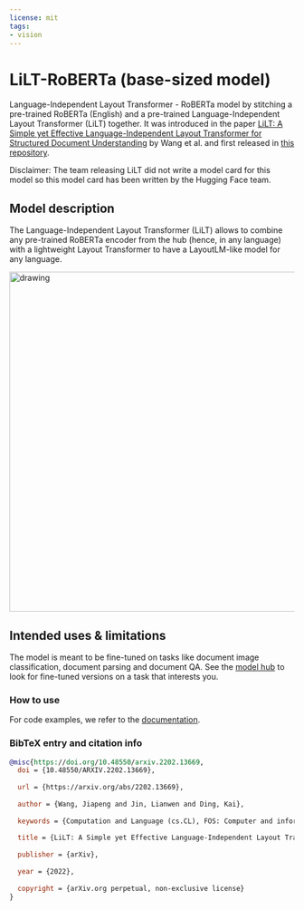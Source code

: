 ```yaml
---
license: mit
tags:
- vision
---
```


# LiLT-RoBERTa (base-sized model) 

Language-Independent Layout Transformer - RoBERTa model by stitching a pre-trained RoBERTa (English) and a pre-trained Language-Independent Layout Transformer (LiLT) together. It was introduced in the paper [LiLT: A Simple yet Effective Language-Independent Layout Transformer for Structured Document Understanding](https://arxiv.org/abs/2202.13669) by Wang et al. and first released in [this repository](https://github.com/jpwang/lilt).

Disclaimer: The team releasing LiLT did not write a model card for this model so this model card has been written by the Hugging Face team.

## Model description

The Language-Independent Layout Transformer (LiLT) allows to combine any pre-trained RoBERTa encoder from the hub (hence, in any language) with a lightweight Layout Transformer to have a LayoutLM-like model for any language. 

<img src="https://huggingface.co/datasets/huggingface/documentation-images/resolve/main/transformers/model_doc/lilt_architecture.jpg" alt="drawing" width="600"/>

## Intended uses & limitations

The model is meant to be fine-tuned on tasks like document image classification, document parsing and document QA. See the [model hub](https://huggingface.co/models?search=lilt) to look for fine-tuned versions on a task that interests you.

### How to use

For code examples, we refer to the [documentation](https://huggingface.co/transformers/main/model_doc/lilt.html).

### BibTeX entry and citation info

```bibtex
@misc{https://doi.org/10.48550/arxiv.2202.13669,
  doi = {10.48550/ARXIV.2202.13669},
  
  url = {https://arxiv.org/abs/2202.13669},
  
  author = {Wang, Jiapeng and Jin, Lianwen and Ding, Kai},
  
  keywords = {Computation and Language (cs.CL), FOS: Computer and information sciences, FOS: Computer and information sciences},
  
  title = {LiLT: A Simple yet Effective Language-Independent Layout Transformer for Structured Document Understanding},
  
  publisher = {arXiv},
  
  year = {2022},
  
  copyright = {arXiv.org perpetual, non-exclusive license}
}
```